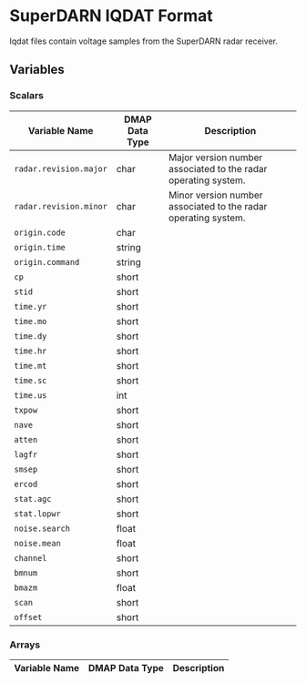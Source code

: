 # SuperDARN IQDAT Format 

Iqdat files contain voltage samples from the SuperDARN radar receiver. 


## Variables

### Scalars

| Variable Name          | DMAP Data Type | Description                                                    |
| ---------------------- | -------------- | -------------------------------------------------------------- |
| `radar.revision.major` | char           | Major version number associated to the radar operating system. |
| `radar.revision.minor` | char           | Minor version number associated to the radar operating system. |
| `origin.code`          | char           |                                                                |
| `origin.time`          | string         |                                                                |
| `origin.command`       | string         |                                                                |
| `cp`                   | short          |                                                                |
| `stid`                 | short          |                                                                |
| `time.yr`              | short          |                                                                |
| `time.mo`              | short          |                                                                |
| `time.dy`              | short          |                                                                |
| `time.hr`              | short          |                                                                |
| `time.mt`              | short          |                                                                |
| `time.sc`              | short          |                                                                |
| `time.us`              | int            |                                                                |
| `txpow`                | short          |                                                                |
| `nave`                 | short          |                                                                |
| `atten`                | short          |                                                                |
| `lagfr`                | short          |                                                                |
| `smsep`                | short          |                                                                |
| `ercod`                | short          |                                                                |
| `stat.agc`             | short          |                                                                |
| `stat.lopwr`           | short          |                                                                |
| `noise.search`         | float          |                                                                |
| `noise.mean`           | float          |                                                                |
| `channel`              | short          |                                                                |
| `bmnum`                | short          |                                                                |
| `bmazm`                | float          |                                                                |
| `scan`                 | short          |                                                                |
| `offset`               | short          |                                                                |


### Arrays

| Variable Name          | DMAP Data Type | Description                                                    |
| ---------------------- | -------------- | -------------------------------------------------------------- |

